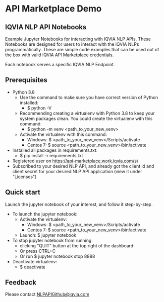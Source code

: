 # API Marketplace Demo
## IQVIA NLP API Notebooks

Example Jupyter Notebooks for interacting with IQVIA NLP APIs.
These Notebooks are designed for users to interact with the IQVIA NLPs programmatically.
These are simple code examples that can be used out of the box with valid IQVIA API Marketplace credentials.

Each notebook serves a specific IQVIA NLP Endpoint.

## Prerequisites
* Python 3.8
  - Use the command to make sure you have correct version of Python installed:
    - $ python -V
  - Recommending creating a virtualenv with Python 3.8 to keep your system packages clean. You could create the virtualenv with this command: 
      - $ python -m venv <path_to_your_new_venv>
  - Activate the virtualenv with this command:
    - Windows: $ <path_to_your_new_venv>/Scripts/activate
    - Centos 7: $ source <path_to_your_new_venv>/bin/activate   
* Installed all packages in requirements.txt: 
  - $ pip install -r requirements.txt
* Registered user on https://api-marketplace.work.iqvia.com/s/
* Subscribed to your desired NLP API, and already got the client id and client secret for your desired NLP API application (view it under "Licenses")

## Quick start
Launch the jupyter notebook of your interest, and follow it step-by-step.
* To launch the jupyter notebook: 
  - Activate the virtualenv:
    - Windows: $ <path_to_your_new_venv>/Scripts/activate
    - Centos 7: $ source <path_to_your_new_venv>/bin/activate  
  - Launch: $ jupyter notebook
* To stop jupyter notebook from running:
  - clicking "QUIT" button at the top right of the dashboard
  - Or press CTRL+C
  - Or run $ jupyter notebook stop 8888
* Deactivate virtualenv:
  - $ deactivate

## Feedback
Please contact NLPAPIGithub@iqvia.com